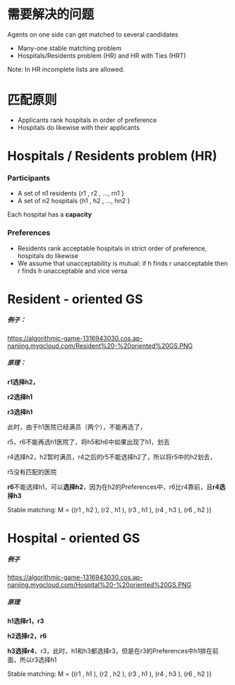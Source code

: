 # 需要解决的问题

Agents on one side can get matched to several candidates

- Many-one stable matching problem
- Hospitals/Residents problem (HR) and HR with Ties (HRT)

Note: In HR incomplete lists are allowed.

# 匹配原则

- Applicants rank hospitals in order of preference
- Hospitals do likewise with their applicants

# Hospitals / Residents problem (HR)

###  Participants

- A set of n1 residents {r1 , r2 , …, rn1 }
- A set of n2 hospitals {h1 , h2 , …, hn2 }

Each hospital has a **capacity**

### Preferences

- Residents rank acceptable hospitals in strict order of  preference, hospitals do likewise
- We assume that unacceptability is mutual: if h finds r unacceptable then r finds h unacceptable and vice versa

# Resident - oriented GS

##### 例子：

https://algorithmic-game-1316943030.cos.ap-nanjing.myqcloud.com/Resident%20-%20oriented%20GS.PNG

##### 原理：

**r1选择h2，**

**r2选择h1**

**r3选择h1**

此时，由于h1医院已经满员（两个），不能再选了，

r5，r6不能再选h1医院了，将h5和h6中如果出现了h1，划去

r4选择h2，h2暂时满员，r4之后的r5不能选择h2了，所以将r5中的h2划去，

r5没有匹配的医院

**r6**不能选择h1，可以**选择h2**，因为在h2的Preferences中，r6比r4靠前，且**r4选择h3**

Stable matching: M = {(r1 , h2 ), (r2 , h1 ), (r3 , h1 ), (r4 , h3 ), (r6 , h2 )} 

# Hospital - oriented GS

##### 例子

https://algorithmic-game-1316943030.cos.ap-nanjing.myqcloud.com/Hospital%20-%20oriented%20GS.PNG

##### 原理

**h1选择r1，r3**

**h2选择r2，r6**

**h3选择r4**，r3，此时，h1和h3都选择r3，但是在r3的Preferences中h1排在前面，所以r3选择h1

Stable matching: M = {(r1 , h1 ), (r2 , h2 ), (r3 , h1 ), (r4 , h3 ), (r6 , h2 )}